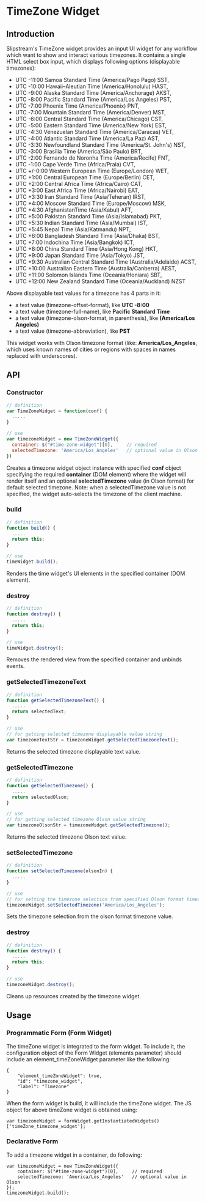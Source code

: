 # TimeZone Widget

## Introduction
Slipstream's TimeZone widget provides an input UI widget for any workflow which want to show and interact various timezones. It contains a single HTML select box input, which displays following options (displayable timezones):
* UTC -11:00 Samoa Standard Time (America/Pago Pago) SST,
* UTC -10:00 Hawaii–Aleutian Time (America/Honolulu) HAST,
* UTC -9:00 Alaska Standard Time (America/Anchorage) AKST,
* UTC -8:00 Pacific Standard Time (America/Los Angeles) PST,
* UTC -7:00 Phoenix Time (America/Phoenix) PNT,
* UTC -7:00 Mountain Standard Time (America/Denver) MST,
* UTC -6:00 Central Standard Time (America/Chicago) CST,
* UTC -5:00 Eastern Standard Time (America/New York) EST,
* UTC -4:30 Venezuelan Standard Time (America/Caracas) VET,
* UTC -4:00 Atlantic Standard Time (America/La Paz) AST,
* UTC -3:30 Newfoundland Standard Time (America/St. John's) NST,
* UTC -3:00 Brasília Time (America/São Paulo) BRT,
* UTC -2:00 Fernando de Noronha Time (America/Recife) FNT,
* UTC -1:00 Cape Verde Time (Africa/Praia) CVT,
* UTC +/-0:00 Western European Time (Europe/London) WET,
* UTC +1:00 Central European Time (Europe/Berlin) CET,
* UTC +2:00 Central Africa Time (Africa/Cairo) CAT,
* UTC +3:00 East Africa Time (Africa/Nairobi) EAT,
* UTC +3:30 Iran Standard Time (Asia/Teheran) IRST,
* UTC +4:00 Moscow Standard Time (Europe/Moscow) MSK,
* UTC +4:30 AfghanistanTime (Asia/Kabul) AFT,
* UTC +5:00 Pakistan Standard Time (Asia/Islamabad) PKT,
* UTC +5:30 Indian Standard Time (Asia/Mumbai) IST,
* UTC +5:45 Nepal Time (Asia/Katmandu) NPT,
* UTC +6:00 Bangladesh Standard Time (Asia/Dhaka) BST,
* UTC +7:00 Indochina Time (Asia/Bangkok) ICT,
* UTC +8:00 China Standard Time (Asia/Hong Kong) HKT,
* UTC +9:00 Japan Standard Time (Asia/Tokyo) JST,
* UTC +9:30 Australian Central Standard Time (Australia/Adelaide) ACST,
* UTC +10:00 Australian Eastern Time (Australia/Canberra) AEST,
* UTC +11:00 Solomon Islands Time (Oceania/Honiara) SBT,
* UTC +12:00 New Zealand Standard Time (Oceania/Auckland) NZST


Above displayable text values for a timezone has 4 parts in it:
* a text value (timezone-offset-format), like __UTC -8:00__
* a text value (timezone-full-name), like __Pacific Standard Time__
* a text value (timezone-olson-format, in parenthesis), like __(America/Los Angeles)__
* a text value (timezone-abbreviation), like __PST__

This widget works with Olson timezone format (like: __America/Los_Angeles__, which uses known names of cities or regions with spaces in names replaced with underscores). 

## API

### Constructor
```javascript
// definition
var TimeZoneWidget = function(conf) {
  .....
}

// use
var timezoneWidget = new TimeZoneWidget({
  container: $("#time-zone-widget")[0],     // required
  selectedTimezone: 'America/Los_Angeles'   // optional value in Olson format
})
```
Creates a timezone widget object instance with specified __conf__ object specifying the required __container__ (DOM element) where the widget will render itself and an optional __selectedTimezone__ value (in Olson format) for default selected timezone. Note: when a selectedTimezone value is not specified, the widget auto-selects the timezone of the client machine.

### build
```javascript
// definition
function build() {
  .....
  return this;
}

// use
timeWidget.build();
```
Renders the time widget's UI elements in the specified container (DOM element).

### destroy
```javascript
// definition
function destroy() {
  .....
  return this;
}

// use
timeWidget.destroy();
```
Removes the rendered view from the specified container and unbinds events.

### getSelectedTimezoneText
```javascript
// definition
function getSelectedTimezoneText() {
  .....
  return selectedText;
}

// use
// for getting selected timezone displayable value string
var timezoneTextStr = timezoneWidget.getSelectedTimezoneText();
```
Returns the selected timezone displayable text value.

### getSelectedTimezone
```javascript
// definition
function getSelectedTimezone() {
  .....
  return selectedOlson;
}

// use
// for getting selected timezone Olson value string
var timezoneOlsonStr = timezoneWidget.getSelectedTimezone();
```
Returns the selected timezone Olson text value.

### setSelectedTimezone
```javascript
// definition
function setSelectedTimezone(olsonIn) {
  .....
}

// use
// for setting the timezone selection from specified Olson format timezone value
timezoneWidget.setSelectedTimezone('America/Los_Angeles');
```
Sets the timezone selection from the olson format timezone value.


### destroy
```javascript
// definition
function destroy() {
  .....
  return this;
}

// use
timezoneWidget.destroy();
```
Cleans up resources created by the timezone widget.


## Usage

### Programmatic Form (Form Widget)
The timeZone widget is integrated to the form widget. To include it, the configuration object of the Form Widget (elements parameter) should include an element_timeZoneWidget parameter like the following:

```
{
    "element_timeZoneWidget": true,
    "id": "timezone_widget",
    "label": "Timezone"
}
```

When the form widget is build, it will include the timeZone widget. The JS object for above timeZone widget is obtained using:
    
```
var timezoneWidget = formWidget.getInstantiatedWidgets()['timeZone_timezone_widget'];
```


### Declarative Form
To add a timezone widget in a container, do following:

```
var timezoneWidget = new TimeZoneWidget({
    container: $("#time-zone-widget")[0],     // required
    selectedTimezone: 'America/Los_Angeles'   // optional value in Olson
});
timezoneWidget.build();
```
